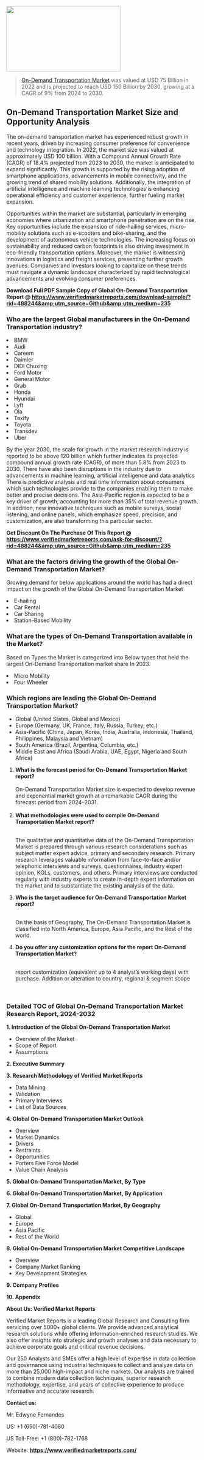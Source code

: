 <img src="https://ffe5etoiles.com/wp-content/uploads/2024/12/MST1-300x171.png" alt="" width="300" height="171" class="alignnone size-medium wp-image-20088" /><blockquote><p><p><a href="https://www.verifiedmarketreports.com/download-sample/?rid=488244&utm_source=Github&utm_medium=235" target="_blank">On-Demand Transportation Market</a> was valued at USD 75 Billion in 2022 and is projected to reach USD 150 Billion by 2030, growing at a CAGR of 9% from 2024 to 2030.</p></blockquote><p><h2>On-Demand Transportation Market Size and Opportunity Analysis</h2><p>The on-demand transportation market has experienced robust growth in recent years, driven by increasing consumer preference for convenience and technology integration. In 2022, the market size was valued at approximately USD 100 billion. With a Compound Annual Growth Rate (CAGR) of 18.4% projected from 2023 to 2030, the market is anticipated to expand significantly. This growth is supported by the rising adoption of smartphone applications, advancements in mobile connectivity, and the growing trend of shared mobility solutions. Additionally, the integration of artificial intelligence and machine learning technologies is enhancing operational efficiency and customer experience, further fueling market expansion.</p><p>Opportunities within the market are substantial, particularly in emerging economies where urbanization and smartphone penetration are on the rise. Key opportunities include the expansion of ride-hailing services, micro-mobility solutions such as e-scooters and bike-sharing, and the development of autonomous vehicle technologies. The increasing focus on sustainability and reduced carbon footprints is also driving investment in eco-friendly transportation options. Moreover, the market is witnessing innovations in logistics and freight services, presenting further growth avenues. Companies and investors looking to capitalize on these trends must navigate a dynamic landscape characterized by rapid technological advancements and evolving consumer preferences.</p></p><p class=""><strong>Download Full PDF Sample Copy of Global On-Demand Transportation Report @ <a href="https://www.verifiedmarketreports.com/download-sample/?rid=488244&amp;utm_source=Github&amp;utm_medium=235" target="_blank">https://www.verifiedmarketreports.com/download-sample/?rid=488244&amp;utm_source=Github&amp;utm_medium=235</a></strong></p><h3 id="" class="">Who are the largest Global manufacturers in the On-Demand Transportation industry?</h3><p><li>BMW</li><li> Audi</li><li> Careem</li><li> Daimler</li><li> DIDI Chuxing</li><li> Ford Motor</li><li> General Motor</li><li> Grab</li><li> Honda</li><li> Hyundai</li><li> Lyft</li><li> Ola</li><li> Taxify</li><li> Toyota</li><li> Transdev</li><li> Uber</li></p><div class=""><div class="" dir="" data-message-author-role="" data-message-id="" data-message-model-slug=""><div class=""><div class=""><div class=""><div class="" dir="" data-message-author-role="" data-message-id="" data-message-model-slug=""><div class=""><div class=""><p>By the year 2030, the scale for growth in the market research industry is reported to be above 120 billion which further indicates its projected compound annual growth rate (CAGR), of more than 5.8% from 2023 to 2030. There have also been disruptions in the industry due to advancements in machine learning, artificial intelligence and data analytics There is predictive analysis and real time information about consumers which such technologies provide to the companies enabling them to make better and precise decisions. The Asia-Pacific region is expected to be a key driver of growth, accounting for more than 35% of total revenue growth. In addition, new innovative techniques such as mobile surveys, social listening, and online panels, which emphasize speed, precision, and customization, are also transforming this particular sector.</p><p><strong>Get Discount On The Purchase Of This Report @&nbsp; <a href="https://www.verifiedmarketreports.com/ask-for-discount/?rid=488244&amp;utm_source=Github&amp;utm_medium=235" target="_blank">https://www.verifiedmarketreports.com/ask-for-discount/?rid=488244&amp;utm_source=Github&amp;utm_medium=235</a></strong></p></div></div></div></div></div></div></div></div><h3 id="" class="">What are the factors driving the growth of the Global On-Demand Transportation Market?</h3><p id="" class="">Growing demand for below applications around the world has had a direct impact on the growth of the Global On-Demand Transportation Market</p><p id="" class=""><li>E-hailing</li><li> Car Rental</li><li> Car Sharing</li><li> Station-Based Mobility</li></p><h3 id="" class="">What are the types of On-Demand Transportation available in the Market?</h3><p id="" class="">Based on Types the Market is categorized into Below types that held the largest On-Demand Transportation market share In 2023.</p><p id="" class=""><li>Micro Mobility</li><li> Four Wheeler</li></p><h3 id="" class="">Which regions are leading the Global On-Demand Transportation Market?</h3><ul><li>Global (United States, Global and Mexico)</li><li>Europe (Germany, UK, France, Italy, Russia, Turkey, etc.)</li><li>Asia-Pacific (China, Japan, Korea, India, Australia, Indonesia, Thailand, Philippines, Malaysia and Vietnam)</li><li>South America (Brazil, Argentina, Columbia, etc.)</li><li>Middle East and Africa (Saudi Arabia, UAE, Egypt, Nigeria and South Africa)</li></ul><p><ol><li><strong>What is the forecast period for On-Demand Transportation Market report?<br /></strong><br /><span data-sheets-root="1" data-sheets-value="{&quot;1&quot;:2,&quot;2&quot;:&quot;XXXX size is expected to develop revenue and exponential market growth at a remarkable CAGR during the forecast period from 2024&ndash;2030.&quot;}" data-sheets-userformat="{&quot;2&quot;:12674,&quot;4&quot;:{&quot;1&quot;:2,&quot;2&quot;:16776960},&quot;10&quot;:2,&quot;11&quot;:0,&quot;15&quot;:&quot;Arial&quot;,&quot;16&quot;:12}">On-Demand Transportation Market size is expected to develop revenue and exponential market growth at a remarkable CAGR during the forecast period from 2024&ndash;2031.</span><br /><br /></li><li><strong>What methodologies were used to compile On-Demand Transportation Market report?<br /><br /></strong><p>The qualitative and quantitative data of the&nbsp;On-Demand Transportation Market is prepared through various research considerations such as subject matter expert advice, primary and secondary research. Primary research leverages valuable information from face-to-face and/or telephonic interviews and surveys, questionnaires, industry expert opinion, KOLs, customers, and others. Primary interviews are conducted regularly with industry experts to create in-depth expert information on the market and to substantiate the existing analysis of the data.&nbsp;</p></li><li><strong>Who is the target audience for On-Demand Transportation Market report?<br /><br /></strong><p>On the basis of Geography, The&nbsp;On-Demand Transportation Market is classified into North America, Europe, Asia Pacific, and the Rest of the world.</p></li><li><strong>Do you offer any customization options for the report On-Demand Transportation Market?<br /><br /></strong><p>report customization (equivalent up to 4 analyst&rsquo;s working days) with purchase. Addition or alteration to country, regional &amp; segment scope</p><p>&nbsp;</p></li></ol></p><h3 id="" class="">Detailed TOC of Global On-Demand Transportation Market Research Report, 2024-2032</h3><p id="" class=""><strong>1. Introduction of the Global On-Demand Transportation Market</strong></p><ul><li>Overview of the Market</li><li>Scope of Report</li><li>Assumptions</li></ul><p id="" class=""><strong>2. Executive Summary</strong></p><p id="" class=""><strong>3. Research Methodology of&nbsp;Verified Market Reports</strong></p><ul><li>Data Mining</li><li>Validation</li><li>Primary Interviews</li><li>List of Data Sources</li></ul><p id="" class=""><strong>4. Global On-Demand Transportation Market Outlook</strong></p><ul><li>Overview</li><li>Market Dynamics</li><li>Drivers</li><li>Restraints</li><li>Opportunities</li><li>Porters Five Force Model</li><li>Value Chain Analysis</li></ul><p id="" class=""><strong>5. Global On-Demand Transportation Market, By&nbsp;Type</strong></p><p id="" class=""><strong>6. Global On-Demand Transportation Market, By Application</strong></p><p id="" class=""><strong>7. Global On-Demand Transportation Market, By Geography</strong></p><ul><li>Global</li><li>Europe</li><li>Asia Pacific</li><li>Rest of the World</li></ul><p id="" class=""><strong>8. Global On-Demand Transportation Market Competitive Landscape</strong></p><ul><li>Overview</li><li>Company Market Ranking</li><li>Key Development Strategies</li></ul><p id="" class=""><strong>9. Company Profiles</strong></p><p id="" class=""><strong>10. Appendix</strong></p><p id="" class=""><strong>About Us: Verified Market Reports</strong></p><p id="" class="">Verified Market Reports is a leading Global Research and Consulting firm servicing over 5000+ global clients. We provide advanced analytical research solutions while offering information-enriched research studies. We also offer insights into strategic and growth analyses and data necessary to achieve corporate goals and critical revenue decisions.</p><p id="" class="">Our 250 Analysts and SMEs offer a high level of expertise in data collection and governance using industrial techniques to collect and analyze data on more than 25,000 high-impact and niche markets. Our analysts are trained to combine modern data collection techniques, superior research methodology, expertise, and years of collective experience to produce informative and accurate research.</p><p id="" class=""><strong>Contact us:</strong></p><p id="" class="">Mr. Edwyne Fernandes</p><p id="" class="">US: +1 (650)-781-4080</p><p id="" class="">US Toll-Free: +1 (800)-782-1768</p><p id="" class="">Website: <a target="" data-test-app-aware-link=""><strong>https://www.verifiedmarketreports.com/</strong></a></p>
